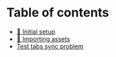 # Table of contents

* [🔧 Initial setup](README.md)
* [🌅 Importing assets](importing-assets.md)
* [Test tabs sync problem](something-else.md)

